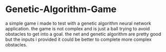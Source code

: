# Genetic-Algorithm-Game
a simple game i made to test with a genetic algorithm neural network application.
the game is not complex and is just a ball trying to avoid obstacles to get into a goal.
the net and genetic algorithm are pretty good but the inputs i provided it could be better
to complete more complex obstacles.
